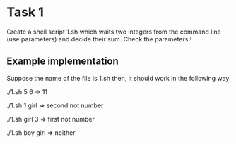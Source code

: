 
# Task 1

Create a shell script 1.sh which waits two integers from the command line (use parameters) and decide their sum.  Check the parameters ! 



## Example implementation

Suppose the name of the file is 1.sh then, it should work in the following way 

./1.sh 5 6 => 11  

./1.sh 1 girl => second not number

./1.sh girl 3 => first not number

./1.sh boy girl => neither

